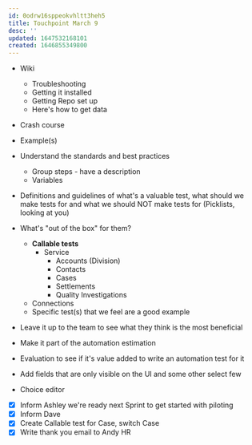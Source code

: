 ```yaml
---
id: 0odrw16sppeokvhltt3heh5
title: Touchpoint March 9
desc: ''
updated: 1647532168101
created: 1646855349800
---
```


- Wiki
    - Troubleshooting
    - Getting it installed
    - Getting Repo set up
    - Here's how to get data
- Crash course
- Example(s)
- Understand the standards and best practices
    - Group steps - have a description
    - Variables
- Definitions and guidelines of what's a valuable test, what should we make tests for and what we should NOT make tests for (Picklists, looking at you)
- What's "out of the box" for them?
    - **Callable tests**
        - Service
            - Accounts (Division)
            - Contacts
            - Cases
            - Settlements
            - Quality Investigations
    - Connections
    - Specific test(s) that we feel are a good example

- Leave it up to the team to see what they think is the most beneficial
- Make it part of the automation estimation
- Evaluation to see if it's value added to write an automation test for it

- Add fields that are only visible on the UI and some other select few 
- Choice editor 
- [x] Inform Ashley we're ready next Sprint to get started with piloting
- [x] Inform Dave
- [x] Create Callable test for Case, switch Case
- [x] Write thank you email to Andy HR
